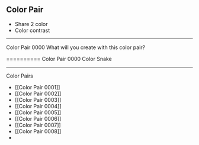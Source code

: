 ## Color Pair

- Share 2 color
- Color contrast

----



Color Pair 0000
What will you create with this color pair?


==========
Color Pair 0000
Color Snake


---

Color Pairs
- [[Color Pair 0001]]
- [[Color Pair 0002]]
- [[Color Pair 0003]]
- [[Color Pair 0004]]
- [[Color Pair 0005]]
- [[Color Pair 0006]]
- [[Color Pair 0007]]
- [[Color Pair 0008]]
- 